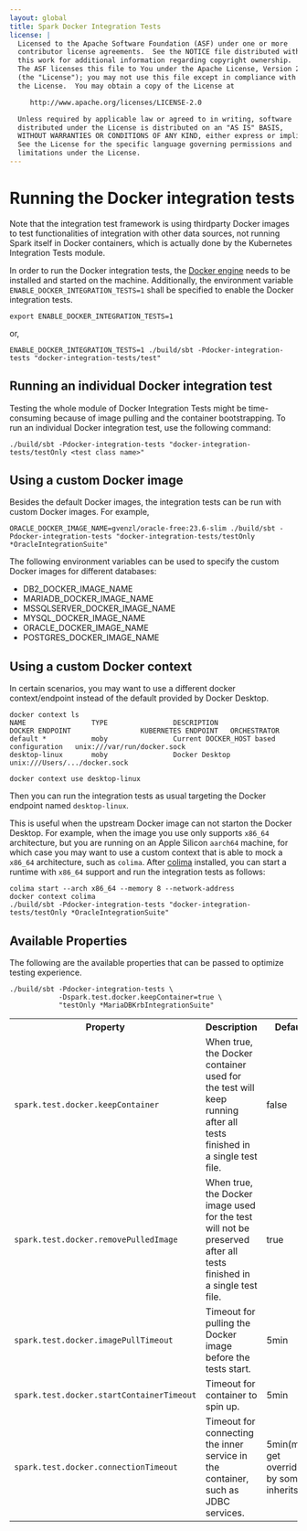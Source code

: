 ```yaml
---
layout: global
title: Spark Docker Integration Tests
license: |
  Licensed to the Apache Software Foundation (ASF) under one or more
  contributor license agreements.  See the NOTICE file distributed with
  this work for additional information regarding copyright ownership.
  The ASF licenses this file to You under the Apache License, Version 2.0
  (the "License"); you may not use this file except in compliance with
  the License.  You may obtain a copy of the License at

     http://www.apache.org/licenses/LICENSE-2.0

  Unless required by applicable law or agreed to in writing, software
  distributed under the License is distributed on an "AS IS" BASIS,
  WITHOUT WARRANTIES OR CONDITIONS OF ANY KIND, either express or implied.
  See the License for the specific language governing permissions and
  limitations under the License.
---
```


# Running the Docker integration tests

Note that the integration test framework is using thirdparty Docker images to test functionalities
of integration with other data sources, not running Spark itself in Docker containers, which is
actually done by the Kubernetes Integration Tests module.

In order to run the Docker integration tests, the [Docker engine](https://docs.docker.com/engine/installation/)
needs to be installed and started on the machine. Additionally, the environment variable
`ENABLE_DOCKER_INTEGRATION_TESTS=1` shall be specified to enable the Docker integration tests.

    export ENABLE_DOCKER_INTEGRATION_TESTS=1

or,

    ENABLE_DOCKER_INTEGRATION_TESTS=1 ./build/sbt -Pdocker-integration-tests "docker-integration-tests/test"

## Running an individual Docker integration test

Testing the whole module of Docker Integration Tests might be time-consuming because of image pulling and
the container bootstrapping. To run an individual Docker integration test, use the following command:

    ./build/sbt -Pdocker-integration-tests "docker-integration-tests/testOnly <test class name>"

## Using a custom Docker image

Besides the default Docker images, the integration tests can be run with custom Docker images. For example,

    ORACLE_DOCKER_IMAGE_NAME=gvenzl/oracle-free:23.6-slim ./build/sbt -Pdocker-integration-tests "docker-integration-tests/testOnly *OracleIntegrationSuite"

The following environment variables can be used to specify the custom Docker images for different databases:

- DB2_DOCKER_IMAGE_NAME
- MARIADB_DOCKER_IMAGE_NAME
- MSSQLSERVER_DOCKER_IMAGE_NAME
- MYSQL_DOCKER_IMAGE_NAME
- ORACLE_DOCKER_IMAGE_NAME
- POSTGRES_DOCKER_IMAGE_NAME

## Using a custom Docker context

In certain scenarios, you may want to use a different docker context/endpoint instead of the default provided by
Docker Desktop.

    docker context ls
    NAME                TYPE                DESCRIPTION                               DOCKER ENDPOINT                 KUBERNETES ENDPOINT   ORCHESTRATOR
    default *           moby                Current DOCKER_HOST based configuration   unix:///var/run/docker.sock
    desktop-linux       moby                Docker Desktop                            unix:///Users/.../docker.sock

    docker context use desktop-linux

Then you can run the integration tests as usual targeting the Docker endpoint named `desktop-linux`.

This is useful when the upstream Docker image can not starton the Docker Desktop. For example, when the image you
use only supports `x86_64` architecture, but you are running on an Apple Silicon `aarch64` machine, for which case
you may want to use a custom context that is able to mock a `x86_64` architecture, such as `colima`. After
[colima](https://github.com/abiosoft/colima) installed, you can start a runtime with `x86_64` support and run the
integration tests as follows:

    colima start --arch x86_64 --memory 8 --network-address
    docker context colima
    ./build/sbt -Pdocker-integration-tests "docker-integration-tests/testOnly *OracleIntegrationSuite"

## Available Properties

The following are the available properties that can be passed to optimize testing experience.

    ./build/sbt -Pdocker-integration-tests \
                -Dspark.test.docker.keepContainer=true \
                "testOnly *MariaDBKrbIntegrationSuite"

<table>
  <tr>
    <th>Property</th>
    <th>Description</th>
    <th>Default</th>
  </tr>
  <tr>
    <td><code>spark.test.docker.keepContainer</code></td>
    <td>
      When true, the Docker container used for the test will keep running after all tests finished in a single test file.
    </td>
    <td>false</td>
  </tr>
  <tr>
    <td><code>spark.test.docker.removePulledImage</code></td>
    <td>
      When true, the Docker image used for the test will not be preserved after all tests finished in a single test file.
    </td>
    <td>true</td>
  </tr>
  <tr>
    <td><code>spark.test.docker.imagePullTimeout</code></td>
    <td>
      Timeout for pulling the Docker image before the tests start.
    </td>
    <td>5min</td>
  </tr>
  <tr>
    <td><code>spark.test.docker.startContainerTimeout</code></td>
    <td>
      Timeout for container to spin up.
    </td>
    <td>5min</td>
  </tr>
  <tr>
    <td><code>spark.test.docker.connectionTimeout</code></td>
    <td>
      Timeout for connecting the inner service in the container, such as JDBC services.
    </td>
    <td>5min(might get overridden by some inherits)</td>
  </tr>
</table>
